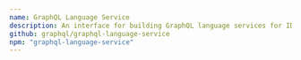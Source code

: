 ```yaml
---
name: GraphQL Language Service
description: An interface for building GraphQL language services for IDEs (diagnostics, autocomplete etc).
github: graphql/graphql-language-service
npm: "graphql-language-service"
---
```


